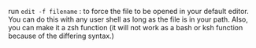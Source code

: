 

run `edit -f filename` : to force the file to be opened in your default editor. You can do this with any user shell as long as the file is in your path. Also, you can make it a zsh function (it will not work as a bash or ksh function because of the differing syntax.)
